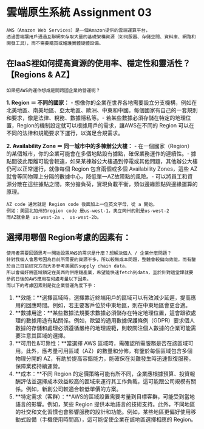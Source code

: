 # 雲端原生系統 Assignment 03

```
AWS（Amazon Web Services）是一個Amazon提供的雲端運算平台，
透過雲端讓用戶通過互聯網來存取大量的基礎架構資源（如伺服器、存儲空間、資料庫、網路和開發工具），而不需要購買或維護實體硬體設備。
```

## 在IaaS裡如何提高資源的使用率、穩定性和靈活性？【Regions & AZ】

```
如果把AWS的運作想成是間跨國企業的營運呢？
```

**1. Region ＝ 不同的國家：** - 想像你的企業在世界各地需要設立分支機構，例如在北美地區、南美地區、亞太地區、歐洲、中東和中國。每個國家有自己的一套規則和要求，像是法律、稅務、數據隱私等。- 若某些數據必須存儲在特定的地理位置，Region的機制設定就可以根據用戶的需求，讓AWS在不同的 Region 可以在不同的法律和規範要求下運行，以滿足合規需求。

**2. Availability Zone ＝ 同一城市中的多棟辦公大樓：** - 在一個國家（Region）的某個城市，你的企業可能會在多個地點設有據點，確保業務運作的連續性。- 據點間彼此距離可能會較遠，如果某棟辦公大樓遇到停電或其他問題，其他辦公大樓仍可以正常運行，就像每個 Region 包含兩個或多個 Availability Zones，這些 AZ 就會等同物理上分隔的數據中心，降低單一AZ故障點的風險。- 可以將員工和資源分散在這些據點之間，來分擔負荷，實現負載平衡，類似邊緣節點與邊緣運算的原理。

```
AZ code 通常就是 Region code 後面加上一位英文字母，從 a 開始。
例如：美國北加州的region code 是us-west-1，奧立岡州的則是us-west-2
而AZ就會是 us-west-2a 、 us-west-2b。
```

## 選擇用哪個 Region考慮的因素有：

```
使用者需要回頭思考一開始設置AWS的需求是什麼？想解決個人 / 企業什麼問題？
針對我個人會思考因為目前所需要的資源不多，所以較無成本問題，整體會較偏向效能，而有鑒於自己目前研究方向大多參考美國的supply chain data，
所以會偏好將區域鎖定在美西的供應鏈產業，希望能快速fetch到data，至於針對這堂課就要參酌日後的AWS應用在何處考量以下因素。
而以下的考慮因素則是從企業營運角度下手：
```

1. **效能：**選擇區域時，選擇靠近終端用戶的區域可以有效減少延遲，提高應用的回應時間。例如，若主要客戶位於中東地區，則在中東地區會更合適。
2. **數據用途：**某些數據法規要求數據必須儲存在特定地理位置，這會跟欲處理的數據用途有點關係。例如，歐盟的通用數據保護條例（GDPR）要求個人數據的存儲和處理必須遵循嚴格的地理規範，則較關注個人數據的企業可能需要注意其區域的選擇。
3. **可用性&可靠性：**當選擇 AWS 區域時，需確認所需服務是否在該區域可用。此外，應考量可用區域（AZ）的數量和分佈，有鑒於每個區域包含多個物理分開的 AZ，有助於提高容錯能力，能確保在災難發生時迅速恢復服務，保障業務持續運營。
4. **成本：**不同 Region 的定價策略可能有所不同，企業應根據預算、投資報酬評估並選擇成本效益較高的區域來運行其工作負載，這可能跟公司規模有關係。例如，新創公司較適合較低單價的方案。
5. **特定需求（客群）：**AWS的區域設置需要考量到目標客群，可能受到當地語言的影響。例如，某些 Region 提供本地語言的技術支持。此外，不同地區的社交和文化習慣也會影響服務的設計和功能。例如，某些地區更偏好使用移動式設備（手機使用時間高），這可能促使企業在該地區選擇相應的 Region。
